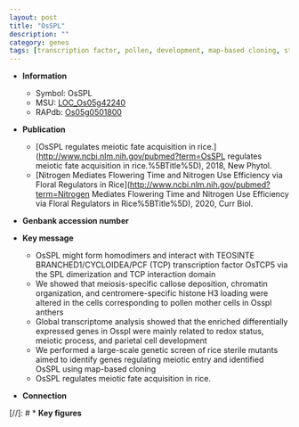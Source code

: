 ```yaml
---
layout: post
title: "OsSPL"
description: ""
category: genes
tags: [transcription factor, pollen, development, map-based cloning, sterile, meiotic]
---
```


* **Information**  
    + Symbol: OsSPL  
    + MSU: [LOC_Os05g42240](http://rice.plantbiology.msu.edu/cgi-bin/ORF_infopage.cgi?orf=LOC_Os05g42240)  
    + RAPdb: [Os05g0501800](http://rapdb.dna.affrc.go.jp/viewer/gbrowse_details/irgsp1?name=Os05g0501800)  

* **Publication**  
    + [OsSPL regulates meiotic fate acquisition in rice.](http://www.ncbi.nlm.nih.gov/pubmed?term=OsSPL regulates meiotic fate acquisition in rice.%5BTitle%5D), 2018, New Phytol.
    + [Nitrogen Mediates Flowering Time and Nitrogen Use Efficiency via Floral Regulators in Rice](http://www.ncbi.nlm.nih.gov/pubmed?term=Nitrogen Mediates Flowering Time and Nitrogen Use Efficiency via Floral Regulators in Rice%5BTitle%5D), 2020, Curr Biol.

* **Genbank accession number**  

* **Key message**  
    + OsSPL might form homodimers and interact with TEOSINTE BRANCHED1/CYCLOIDEA/PCF (TCP) transcription factor OsTCP5 via the SPL dimerization and TCP interaction domain
    + We showed that meiosis-specific callose deposition, chromatin organization, and centromere-specific histone H3 loading were altered in the cells corresponding to pollen mother cells in Osspl anthers
    + Global transcriptome analysis showed that the enriched differentially expressed genes in Osspl were mainly related to redox status, meiotic process, and parietal cell development
    + We performed a large-scale genetic screen of rice sterile mutants aimed to identify genes regulating meiotic entry and identified OsSPL using map-based cloning
    + OsSPL regulates meiotic fate acquisition in rice.

* **Connection**  

[//]: # * **Key figures**  


